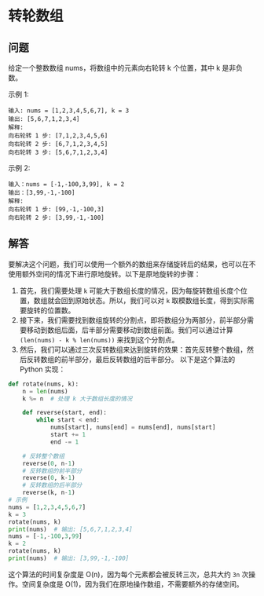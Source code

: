 # 转轮数组
## 问题
给定一个整数数组 nums，将数组中的元素向右轮转 k 个位置，其中 k 是非负数。



示例 1:
```
输入: nums = [1,2,3,4,5,6,7], k = 3
输出: [5,6,7,1,2,3,4]
解释:
向右轮转 1 步: [7,1,2,3,4,5,6]
向右轮转 2 步: [6,7,1,2,3,4,5]
向右轮转 3 步: [5,6,7,1,2,3,4]
```
示例 2:
```
输入：nums = [-1,-100,3,99], k = 2
输出：[3,99,-1,-100]
解释:
向右轮转 1 步: [99,-1,-100,3]
向右轮转 2 步: [3,99,-1,-100]
```
## 解答
要解决这个问题，我们可以使用一个额外的数组来存储旋转后的结果，也可以在不使用额外空间的情况下进行原地旋转。以下是原地旋转的步骤：
1. 首先，我们需要处理 `k` 可能大于数组长度的情况，因为每旋转数组长度个位置，数组就会回到原始状态。所以，我们可以对 `k` 取模数组长度，得到实际需要旋转的位置数。
2. 接下来，我们需要找到数组旋转的分割点，即将数组分为两部分，前半部分需要移动到数组后面，后半部分需要移动到数组前面。我们可以通过计算 `(len(nums) - k % len(nums))` 来找到这个分割点。
3. 然后，我们可以通过三次反转数组来达到旋转的效果：首先反转整个数组，然后反转数组的前半部分，最后反转数组的后半部分。
以下是这个算法的 Python 实现：
```python
def rotate(nums, k):
    n = len(nums)
    k %= n  # 处理 k 大于数组长度的情况

    def reverse(start, end):
        while start < end:
            nums[start], nums[end] = nums[end], nums[start]
            start += 1
            end -= 1

    # 反转整个数组
    reverse(0, n-1)
    # 反转数组的前半部分
    reverse(0, k-1)
    # 反转数组的后半部分
    reverse(k, n-1)
# 示例
nums = [1,2,3,4,5,6,7]
k = 3
rotate(nums, k)
print(nums)  # 输出: [5,6,7,1,2,3,4]
nums = [-1,-100,3,99]
k = 2
rotate(nums, k)
print(nums)  # 输出: [3,99,-1,-100]
```
这个算法的时间复杂度是 O(n)，因为每个元素都会被反转三次，总共大约 `3n` 次操作。空间复杂度是 O(1)，因为我们在原地操作数组，不需要额外的存储空间。

